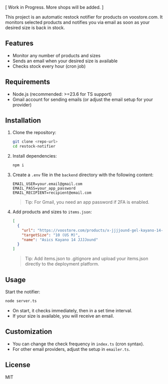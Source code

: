 [ Work in Progress. More shops will be added. ]

This project is an automatic restock notifier for products on voostore.com. It monitors selected products and notifies you via email as soon as your desired size is back in stock.

## Features

- Monitor any number of products and sizes
- Sends an email when your desired size is available
- Checks stock every hour (cron job)

## Requirements

- Node.js (recommended: >=23.6 for TS support)
- Gmail account for sending emails (or adjust the email setup for your provider)

## Installation

1. Clone the repository:
   ```sh
   git clone <repo-url>
   cd restock-notifier
   ```
2. Install dependencies:
   ```sh
   npm i
   ```
3. Create a `.env` file in the `backend` directory with the following content:

   ```env
   EMAIL_USER=your.email@gmail.com
   EMAIL_PASS=your_app_password
   EMAIL_RECIPIENT=recipient@email.com
   ```

   > Tip: For Gmail, you need an app password if 2FA is enabled.

4. Add products and sizes to `items.json`:

   ```json
   [
     {
       "url": "https://voostore.com/products/x-jjjjound-gel-kayano-14-sneaker-in-white-black",
       "targetSize": "10 (US M)",
       "name": "Asics Kayano 14 JJJJound"
     }
   ]
   ```

   > Tip: Add items.json to .gitignore and upload your items.json directly to the deployment platform.

## Usage

Start the notifier:

```sh
node server.ts
```

- On start, it checks immediately, then in a set time interval.
- If your size is available, you will receive an email.

## Customization

- You can change the check frequency in `index.ts` (cron syntax).
- For other email providers, adjust the setup in `emailer.ts`.

## License

MIT

